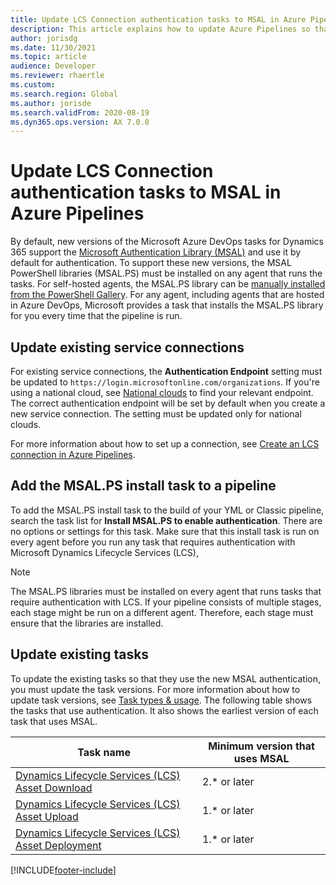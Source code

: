 ```yaml
---
title: Update LCS Connection authentication tasks to MSAL in Azure Pipelines
description: This article explains how to update Azure Pipelines so that it uses the Microsoft Authentication Library (MSAL) for authentication.
author: jorisdg
ms.date: 11/30/2021
ms.topic: article
audience: Developer
ms.reviewer: rhaertle
ms.custom:
ms.search.region: Global
ms.author: jorisde
ms.search.validFrom: 2020-08-19
ms.dyn365.ops.version: AX 7.0.0
---
```


# Update LCS Connection authentication tasks to MSAL in Azure Pipelines

By default, new versions of the Microsoft Azure DevOps tasks for Dynamics 365 support the [Microsoft Authentication Library (MSAL)](/azure/active-directory/develop/msal-overview#languages-and-frameworks) and use it by default for authentication. To support these new versions, the MSAL PowerShell libraries (MSAL.PS) must be installed on any agent that runs the tasks. For self-hosted agents, the MSAL.PS library can be [manually installed from the PowerShell Gallery](https://github.com/AzureAD/MSAL.PS/#msalps). For any agent, including agents that are hosted in Azure DevOps, Microsoft provides a task that installs the MSAL.PS library for you every time that the pipeline is run.

## Update existing service connections

For existing service connections, the **Authentication Endpoint** setting must be updated to `https://login.microsoftonline.com/organizations`. If you're using a national cloud, see [National clouds](/azure/active-directory/develop/authentication-national-cloud) to find your relevant endpoint. The correct authentication endpoint will be set by default when you create a new service connection. The setting must be updated only for national clouds.

For more information about how to set up a connection, see [Create an LCS connection in Azure Pipelines](pipeline-lcs-connection.md).

## Add the MSAL.PS install task to a pipeline

To add the MSAL.PS install task to the build of your YML or Classic pipeline, search the task list for **Install MSAL.PS to enable authentication**. There are no options or settings for this task. Make sure that this install task is run on every agent before you run any task that requires authentication with Microsoft Dynamics Lifecycle Services (LCS),

> [!NOTE]
> The MSAL.PS libraries must be installed on every agent that runs tasks that require authentication with LCS. If your pipeline consists of multiple stages, each stage might be run on a different agent. Therefore, each stage must ensure that the libraries are installed.

## Update existing tasks

To update the existing tasks so that they use the new MSAL authentication, you must update the task versions. For more information about how to update task versions, see [Task types & usage](/azure/devops/pipelines/process/tasks?view=azure-devops&tabs=classic#task-versions). The following table shows the tasks that use authentication. It also shows the earliest version of each task that uses MSAL.

| Task name | Minimum version that uses MSAL |
| --- | --- |
| [Dynamics Lifecycle Services (LCS) Asset Download](pipeline-asset-download.md) | 2.\* or later |
| [Dynamics Lifecycle Services (LCS) Asset Upload](pipeline-asset-upload.md) | 1.\* or later |
| [Dynamics Lifecycle Services (LCS) Asset Deployment](pipeline-deploy-asset.md) | 1.\* or later |


[!INCLUDE[footer-include](../../../includes/footer-banner.md)]
